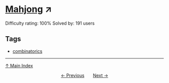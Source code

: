 # [Mahjong](https://projecteuler.net/problem=696) ↗️

Difficulty rating: 100%
Solved by: 191 users
## Tags

- [combinatorics](../tags/combinatorics.md)



---

[↑ Main Index](../README.md)


<div align=center><a href='695.md'>← Previous</a> &nbsp;&nbsp; &nbsp;&nbsp;  <a href='697.md'>Next →</a></div>
